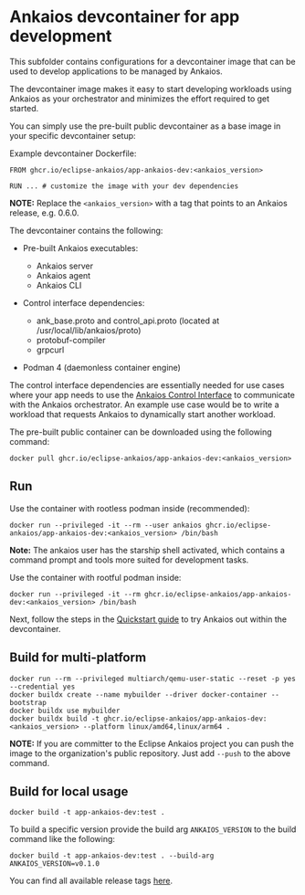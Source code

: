 # Ankaios devcontainer for app development

This subfolder contains configurations for a devcontainer image that can be used to develop applications to be managed by Ankaios.

The devcontainer image makes it easy to start developing workloads using Ankaios as your orchestrator and minimizes the effort required to get started.

You can simply use the pre-built public devcontainer as a base image in your specific devcontainer setup:

Example devcontainer Dockerfile:

```Docker
FROM ghcr.io/eclipse-ankaios/app-ankaios-dev:<ankaios_version>

RUN ... # customize the image with your dev dependencies
```

**NOTE:** Replace the `<ankaios_version>` with a tag that points to an Ankaios release, e.g. 0.6.0.

The devcontainer contains the following:

- Pre-built Ankaios executables:
    - Ankaios server
    - Ankaios agent
    - Ankaios CLI

- Control interface dependencies:
    - ank_base.proto and control_api.proto (located at /usr/local/lib/ankaios/proto)
    - protobuf-compiler
    - grpcurl

- Podman 4 (daemonless container engine)

The control interface dependencies are essentially needed for use cases where your app needs to use the [Ankaios Control Interface](https://eclipse-ankaios.github.io/ankaios/main/reference/control-interface/) to communicate with the Ankaios orchestrator. An example use case would be to write a workload that requests Ankaios to dynamically start another workload.

The pre-built public container can be downloaded using the following command:

```shell
docker pull ghcr.io/eclipse-ankaios/app-ankaios-dev:<ankaios_version>
```

## Run

Use the container with rootless podman inside (recommended):

```shell
docker run --privileged -it --rm --user ankaios ghcr.io/eclipse-ankaios/app-ankaios-dev:<ankaios_version> /bin/bash
```

**Note:** The ankaios user has the starship shell activated, which contains a command prompt and tools more suited for development tasks.

Use the container with rootful podman inside:

```shell
docker run --privileged -it --rm ghcr.io/eclipse-ankaios/app-ankaios-dev:<ankaios_version> /bin/bash
```

Next, follow the steps in the [Quickstart guide](https://eclipse-ankaios.github.io/ankaios/main/usage/quickstart/) to try Ankaios out within the devcontainer.

## Build for multi-platform

```shell
docker run --rm --privileged multiarch/qemu-user-static --reset -p yes  --credential yes
docker buildx create --name mybuilder --driver docker-container --bootstrap
docker buildx use mybuilder
docker buildx build -t ghcr.io/eclipse-ankaios/app-ankaios-dev:<ankaios_version> --platform linux/amd64,linux/arm64 .
```

**NOTE:** If you are committer to the Eclipse Ankaios project you can push the image to the organization's public repository. Just add `--push` to the above command.

## Build for local usage

```shell
docker build -t app-ankaios-dev:test .
```

To build a specific version provide the build arg `ANKAIOS_VERSION` to the build command like the following:

```shell
docker build -t app-ankaios-dev:test . --build-arg ANKAIOS_VERSION=v0.1.0
```

You can find all available release tags [here](https://github.com/eclipse-ankaios/ankaios/tags).
